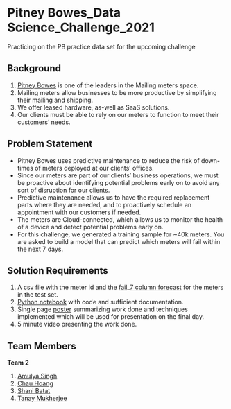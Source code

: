 # Pitney Bowes_Data Science_Challenge_2021
Practicing on the PB practice data set for the upcoming challenge

## Background
1. [Pitney Bowes](https://en.wikipedia.org/wiki/Pitney_Bowes) is one of the leaders in the Mailing meters space.
2. Mailing meters allow businesses to be more productive by simplifying their mailing and shipping.
3. We offer leased hardware, as-well as SaaS solutions.
4. Our clients must be able to rely on our meters to function to meet their customers’ needs.

## Problem Statement
- Pitney Bowes uses predictive maintenance to reduce the risk of down-times of meters deployed at our clients’ offices.
- Since our meters are part of our clients’ business operations, we must be proactive about identifying potential problems early on to avoid any sort of disruption for our clients.
- Predictive maintenance allows us to have the required replacement parts where they are needed, and to proactively schedule an appointment with our customers if needed.
- The meters are Cloud-connected, which allows us to monitor the health of a device and detect potential problems early on.
- For this challenge, we generated a training sample for ~40k meters. You are asked to build a model that can predict which meters will fail within the next 7 days.

## Solution Requirements
1. A csv file with the meter id and the [fail_7 column forecast](https://github.com/tanaymukherjee/PB_Challenge_2021/blob/main/Submission_prediction_result_devices.csv) for the meters in the test set.
2. [Python notebook](https://github.com/tanaymukherjee/PB_Challenge_2021/blob/main/PB_Challenge_2021_Team2.ipynb) with code and sufficient documentation.
3. Single page [poster](https://github.com/tanaymukherjee/PB_Challenge_2021/blob/main/Lean%20canvas_PB%20Challenge_Team2.pdf) summarizing work done and techniques implemented which will be used for presentation on the final day.
4. 5 minute video presenting the work done.

## Team Members
**Team 2**
1. [Amulya Singh](https://www.linkedin.com/in/asamulya)
2. [Chau Hoang](https://www.linkedin.com/in/chau-jo-hoang-227ba991)
3. [Shani Batat](https://www.linkedin.com/in/sbatat/)
4. [Tanay Mukherjee](https://www.linkedin.com/in/tanay-mukherjee-96206861/)

